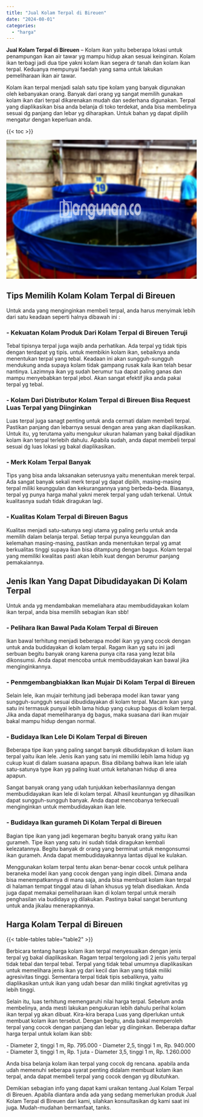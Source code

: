 ```yaml
---
title: "Jual Kolam Terpal di Bireuen"
date: "2024-08-01"
categories: 
  - "harga"
---
```


**Jual Kolam Terpal di Bireuen** – Kolam ikan yaitu beberapa lokasi untuk penampungan ikan air tawar yg mampu hidup akan sesuai keinginan. Kolam ikan terbagi jadi dua tipe yakni kolam ikan segera dr tanah dan kolam ikan terpal. Keduanya mempunyai faedah yang sama untuk lakukan pemeliharaan ikan air tawar.

Kolam ikan terpal menjadi salah satu tipe kolam yang banyak digunakan oleh kebanyakan orang. Banyak dari orang yg sangat memilih gunakan kolam ikan dari terpal dikarenakan mudah dan sederhana digunakan. Terpal yang diaplikasikan bisa anda belanja di toko terdekat, anda bisa membelinya sesuai dg panjang dan lebar yg diharapkan. Untuk bahan yg dapat dipilih mengatur dengan keperluan anda.

{{< toc >}}

![Jual Kolam Terpal di Bireuen](/images/jual-kolam-terpal-31.png)

## Tips Memilih Kolam Kolam Terpal di Bireuen

Untuk anda yang menginginkan membeli terpal, anda harus menyimak lebih dari satu keadaan seperti halnya dibawah ini :

### \- Kekuatan Kolam Produk Dari Kolam Terpal di Bireuen Teruji

Tebal tipisnya terpal juga wajib anda perhatikan. Ada terpal yg tidak tipis dengan terdapat yg tipis. untuk membikin kolam ikan, sebaiknya anda menentukan terpal yang tebal. Keadaan ini akan sungguh-sungguh mendukung anda supaya kolam tidak gampang rusak kala ikan telah besar nantinya. Lazimnya ikan yg sudah berumur tua dapat paling ganas dan mampu menyebabkan terpal jebol. Akan sangat efektif jika anda pakai terpal yg tebal.

### \- Kolam Dari Distributor Kolam Terpal di Bireuen Bisa Request Luas Terpal yang Diinginkan

Luas terpal juga sanagt penting untuk anda cermati dalam membeli terpal. Pastikan panjang dan lebarnya sesuai dengan area yang akan diaplikasikan. Untuk itu, yg terutama yaitu mengukur ukuran halaman yang bakal dijadikan kolam ikan terpal terlebih dahulu. Apabila sudah, anda dapat membeli terpal sesuai dg luas lokasi yg bakal diaplikasikan.

### \- Merk Kolam Terpal Banyak

Tips yang bisa anda laksanakan seterusnya yaitu menentukan merek terpal. Ada sangat banyak sekali merk terpal yg dapat dipilih, masing-masing terpal miliki keunggulan dan kekurangannya yang berbeda-beda. Biasanya, terpal yg punya harga mahal yakni merek terpal yang udah terkenal. Untuk kualitasnya sudah tidak diragukan lagi.

### \- Kualitas Kolam Terpal di Bireuen Bagus

Kualitas menjadi satu-satunya segi utama yg paling perlu untuk anda memilih dalam belanja terpal. Setiap terpal punya keunggulan dan kelemahan masing-masing, pastikan anda menentukan terpal yg amat berkualitas tinggi supaya ikan bisa ditampung dengan bagus. Kolam terpal yang memiliki kwalitas pasti akan lebih kuat dengan berumur panjang pemakaiannya.

## Jenis Ikan Yang Dapat Dibudidayakan Di Kolam Terpal

Untuk anda yg mendambakan memeliahara atau membudidayakan kolam ikan terpal, anda bisa memilih sebagian ikan sbb!

### \- Pelihara Ikan Bawal Pada Kolam Terpal di Bireuen

Ikan bawal terhitung menjadi beberapa model ikan yg yang cocok dengan untuk anda budidayakan di kolam terpal. Ragam ikan yg satu ini jadi serbuan begitu banyak orang karena punya cita rasa yang lezat bila dikonsumsi. Anda dapat mencoba untuk membudidayakan kan bawal jika menginginkannya.

### \- Penmgembangbiakkan Ikan Mujair Di Kolam Terpal di Bireuen

Selain lele, ikan mujair terhitung jadi beberapa model ikan tawar yang sungguh-sungguh sesuai dibudidayakan di kolam terpal. Macam ikan yang satu ini termasuk punyai lebih lama hidup yang cukup bagus di kolam terpal. Jika anda dapat memeliharanya dg bagus, maka suasana dari ikan mujair bakal mampu hidup dengan normal.

### \- Budidaya Ikan Lele Di Kolam Terpal di Bireuen

Beberapa tipe ikan yang paling sangat banyak dibudidayakan di kolam ikan terpal yaitu ikan lele. Jenis ikan yang satu ini memiliki lebih lama hidup yg cukup kuat di dalam suasana apapun. Bisa dibilang bahwa ikan lele ialah satu-satunya type ikan yg paling kuat untuk ketahanan hidup di area apapun.

Sangat banyak orang yang udah tunjukkan keberhasilannya dengan membudidayakan ikan lele di kolam terpal. Alhasil keuntungan yg dihasilkan dapat sungguh-sungguh banyak. Anda dapat mencobanya terkecuali menginginkan untuk membudidayakan ikan lele.

### \- Budidaya Ikan gurameh Di Kolam Terpal di Bireuen

Bagian tipe ikan yang jadi kegemaran begitu banyak orang yaitu ikan gurameh. Tipe ikan yang satu ini sudah tidak diragukan kembali kelezatannya. Begitu banyak dr orang yang berminat untuk mengonsumsi ikan gurameh. Anda dapat membudidayakannya lantas dijual ke kulakan.

Menggunakan kolam terpal tentu akan benar-benar cocok untuk pelihara beraneka model ikan yang cocok dengan yang ingin dibeli. Dimana anda bisa menempatkannya di mana saja, anda bisa membuat kolam ikan terpal di halaman tempat tinggal atau di lahan khusus yg telah disediakan. Anda juga dapat memakai pemeliharaan ikan di kolam terpal untuk meraih penghasilan via budidaya yg dilakukan. Pastinya bakal sangat beruntung untuk anda jikalau menerapkannya.

## Harga Kolam Terpal di Bireuen

{{< table-tables table="table2" >}}

Berbicara tentang harga kolam ikan terpal menyesuaikan dengan jenis terpal yg bakal diaplikasikan. Ragam terpal tergolong jadi 2 jenis yaitu terpal tidak tebal dan terpal tebal. Terpal yang tidak tebal umumnya diaplikasikan untuk memelihara jenis ikan yg dari kecil dan ikan yang tidak miliki agresivitas tinggi. Sementara terpal tidak tipis sebaliknya, yaitu diaplikasikan untuk ikan yang udah besar dan miliki tingkat agretivitas yg lebih tinggi.

Selain itu, luas terhitung memengaruhi nilai harga terpal. Sebelum anda membelinya, anda mesti lakukan pengukuran lebih dahulu perihal kolam ikan terpal yg akan dibuat. Kira-kira berapa Luas yang diperlukan untuk membuat kolam ikan tersebut. Dengan begitu, anda bakal memperoleh terpal yang cocok dengan panjang dan lebar yg diinginkan. Beberapa daftar harga terpal untuk kolam ikan sbb:

\- Diameter 2, tinggi 1 m, Rp. 795.000 - Diameter 2,5, tinggi 1 m, Rp. 940.000 - Diameter 3, tinggi 1 m, Rp. 1 juta - Diameter 3,5, tinggi 1 m, Rp. 1.260.000

Anda bisa belanja kolam ikan terpal yang cocok dg rencana. apabila anda udah memenuhi seberapa syarat penting didalam membuat kolam ikan terpal, anda dapat membeli terpal yang cocok dengan yg dibutuhkan.

Demikian sebagian info yang dapat kami uraikan tentang Jual Kolam Terpal di Bireuen. Apabila diantara anda ada yang sedang memerlukan produk Jual Kolam Terpal di Bireuen dari kami, silahkan konsultasikan dg kami saat ini juga. Mudah-mudahan bermanfaat, tanks.

